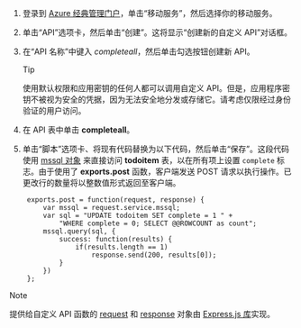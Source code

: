 

1. 登录到 [Azure 经典管理门户](https://manage.windowsazure.cn/)，单击“移动服务”，然后选择你的移动服务。

2. 单击“API”选项卡，然后单击“创建”。这将显示“创建新的自定义 API”对话框。

3. 在“API 名称”中键入 _completeall_，然后单击勾选按钮创建新 API。

    > [!TIP]
    > 使用默认权限和应用密钥的任何人都可以调用自定义 API。但是，应用程序密钥不被视为安全的凭据，因为无法安全地分发或存储它。请考虑仅限经过身份验证的用户访问。

4. 在 API 表中单击 **completeall**。

5. 单击“脚本”选项卡、将现有代码替换为以下代码，然后单击“保存”。这段代码使用 [mssql 对象] 来直接访问 **todoitem** 表，以在所有项上设置 `complete` 标志。由于使用了 **exports.post** 函数，客户端发送 POST 请求以执行操作。已更改行的数量将以整数值形式返回至客户端。

        exports.post = function(request, response) {
            var mssql = request.service.mssql;
            var sql = "UPDATE todoitem SET complete = 1 " + 
                "WHERE complete = 0; SELECT @@ROWCOUNT as count";
            mssql.query(sql, {
                success: function(results) {			
                    if(results.length == 1)							
                        response.send(200, results[0]);			
                }
            })
        };

> [!NOTE]
> 提供给自定义 API 函数的 [request](http://msdn.microsoft.com/zh-cn/library/windowsazure/jj554218.aspx) 和 [response](http://msdn.microsoft.com/zh-cn/library/windowsazure/dn303373.aspx) 对象由 [Express.js 库](http://go.microsoft.com/fwlink/p/?LinkId=309046)实现。

<!-- Anchors. -->

<!-- Images. -->

<!-- URLs. -->

[mssql 对象]: http://msdn.microsoft.com/zh-cn/library/windowsazure/jj554212.aspx

<!---HONumber=Mooncake_0118_2016-->